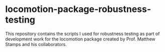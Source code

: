 # locomotion-package-robustness-testing
This repository contains the scripts I used for robustness testing as part of development work for the locomotion package created by Prof. Matthew Stamps and his collaborators. 
